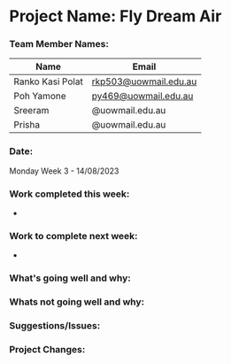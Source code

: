 # Project Name: Fly Dream Air

### Team Member Names:
|     Name      |     Email     | 
| ------------- | ------------- |
| Ranko Kasi Polat  |rkp503@uowmail.edu.au  |
| Poh Yamone        | py469@uowmail.edu.au  |
| Sreeram           | @uowmail.edu.au  |
| Prisha            | @uowmail.edu.au|

### Date: 
Monday Week 3 - 14/08/2023

### Work completed this week:

-

### Work to complete next week:

-

### What's going well and why:

### Whats not going well and why:

### Suggestions/Issues:

### Project Changes:
